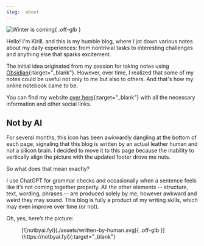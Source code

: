 ```yaml
---
slug:  about
---
```

![Winter is coming](./assets/about.webp){ .off-glb }

Hello! I'm Kirill, and this is my humble blog, where I jot down various notes
about my daily experiences: from nontrivial tasks to interesting challenges and
anything else that sparks excitement.

The initial idea originated from my passion for taking notes using
[Obsidian](https://obsidian.md){:target="_blank"}. However, over time, I
realized that some of my notes could be useful not only to me but also to
others. And that's how my online notebook came to be.

You can find my website [over here](https://hatedabamboo.me){:target="_blank"}
with all the necessary information and other social links.

## Not by AI

For several months, this icon has been awkwardly dangling at the bottom of each
page, signaling that this blog is written by an actual leather human and not a
silicon brain. I decided to move it to this page because the inability to
vertically align the picture with the updated footer drove me nuts.

So what does that mean exactly?

I use ChatGPT for grammar checks and occasionally when a sentence feels like
it’s not coming together properly. All the other elements -- structure, text,
wording, phrases -- are produced solely by me, however awkward and weird they
may sound. This blog is fully a product of my writing skills, which may even
improve over time (or not).

Oh, yes, here’s the picture:
<figure markdown="span">
  [![notbyai.fyi](./assets/written-by-human.svg){ .off-glb }](https://notbyai.fyi){:target="_blank"}
</figure>
